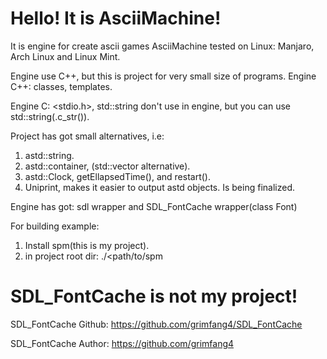 # Hello! It is AsciiMachine!
It is engine for create ascii games
AsciiMachine tested on Linux: Manjaro, Arch Linux and Linux Mint.

Engine use C++, but this is project for very small size of programs.
Engine C++: classes, templates.

Engine C: <stdio.h>, std::string don't use in engine, but you can use std::string(.c_str()).

Project has got small alternatives, i.e: 
1. astd::string.
2. astd::container, (std::vector alternative).
3. astd::Clock, getEllapsedTime(), and restart().
4. Uniprint, makes it easier to output astd objects. Is being finalized.

Engine has got: sdl wrapper and SDL_FontCache wrapper(class Font) 

For building example:
  1. Install spm(this is my project).
  2. in project root dir: ./<path/to/spm

# SDL_FontCache is not my project!

SDL_FontCache Github: https://github.com/grimfang4/SDL_FontCache

SDL_FontCache Author: https://github.com/grimfang4

